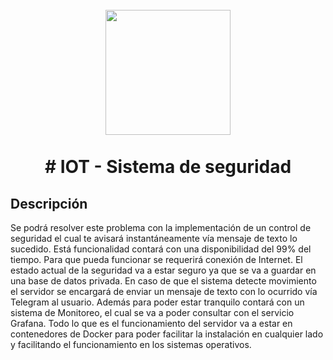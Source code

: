 <h1 align="center">
  <br>
  <img src="https://upload.wikimedia.org/wikipedia/commons/b/b4/Logo-up.jpg" width="200">
  <br><br>
  # IOT - Sistema de seguridad
  <br>
</h1>


## Descripción

Se podrá resolver este problema con la implementación de un control de seguridad el cual te avisará instantáneamente vía mensaje de texto lo sucedido. Está funcionalidad contará con una disponibilidad del 99% del tiempo. Para que pueda funcionar se requerirá conexión de Internet. El estado actual de la seguridad va a estar seguro ya que se va a guardar en una base de datos privada.
En caso de que el sistema detecte movimiento el servidor se encargará de enviar un mensaje de texto con lo ocurrido vía Telegram al usuario.
Además para poder estar tranquilo contará con un sistema de Monitoreo, el cual se va a poder consultar con el servicio Grafana.
Todo lo que es el funcionamiento del servidor va a estar en contenedores de Docker para poder facilitar la instalación en cualquier lado y facilitando el funcionamiento en los sistemas operativos.


